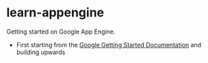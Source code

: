# learn-appengine
Getting started on Google App Engine.

* First starting from the [Google Getting Started Documentation](https://cloud.google.com/appengine/docs/python/gettingstartedpython27/introduction) and building upwards

